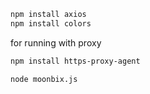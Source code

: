 ```bash
npm install axios
npm install colors
```

for running  with proxy
```bash
npm install https-proxy-agent
```
```bash
node moonbix.js
```
